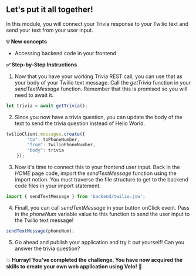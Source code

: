 ## Let's put it all together!

In this module, you will connect your Trivia response to your Twilio text and send your text from your user input.

**:bulb: New concepts**
- Accessing backend code in your frontend

**:white_check_mark: Step-by-Step Instructions**

1. Now that you have your working Trivia REST call, you can use that as your body of your Twilio text message. Call the _getTrivia_ function in your _sendTextMessage_ function. Remember that this is promised so you will need to await it.
```JavaScript
let trivia = await getTrivia();

```


2. Since you now have a trivia question, you can update the body of the text to send the trivia question instead of Hello World.
```JavaScript
twilioClient.messages.create({
        "to": toPhoneNumber,
        "from": twilioPhoneNumber,
        "body": trivia
    });
```

3. Now it's time to connect this to your frontend user input. Back in the _HOME_ page code, import the _sendTextMessage_ function using the import notion. You must traverse the file structure to get to the backend code files in your import statement.
```JavaScript
import { sendTextMessage } from 'backend/twilio.jsw';
```

4. Finall, you can call _sendTextMessage_ in your button onClick event. Pass in the _phoneNum_ variable value to this function to send the user input to the Twilio text message!
```JavaScript
sendTextMessage(phoneNum);
```

5. Go ahead and publish your application and try it out yourself! Can you answer the trivia question?

:boom: **Hurray! You've completed the challenge. You have now acquired the skills to create your own web application using Velo!** :confetti_ball:
